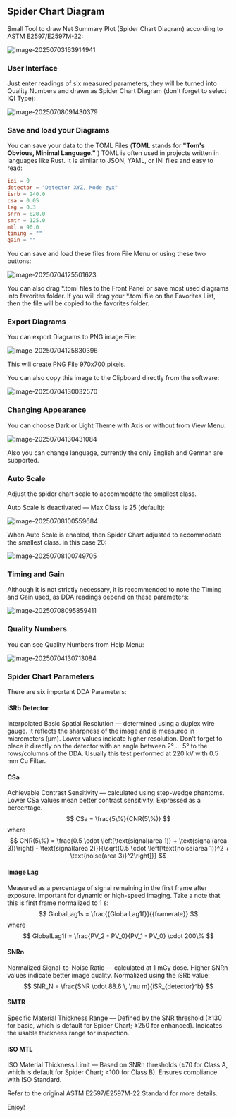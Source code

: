 ## Spider Chart Diagram

Small Tool to draw Net Summary Plot (Spider Chart Diagram) according to ASTM E2597/E2597M-22:

![image-20250703163914941](assets/image-20250703163914941.png)

### User Interface

Just enter readings of six measured parameters, they will be turned into Quality Numbers and drawn as Spider Chart Diagram (don't forget to select IQI Type):

![image-20250708091430379](assets/image-20250708091430379.png)

### Save and load your Diagrams

You can save your data to the TOML Files (**TOML** stands for **"Tom's Obvious, Minimal Language."** ) TOML is often used in projects written in languages like Rust. It is similar to JSON, YAML, or INI files and easy to read:

```toml
iqi = 0
detector = "Detector XYZ, Mode zyx"
isrb = 240.0
csa = 0.05
lag = 0.3
snrn = 820.0
smtr = 125.0
mtl = 90.0
timing = ""
gain = ""
```

You can save and load these files from File Menu or using these two buttons:

![image-20250704125501623](assets/image-20250704125501623.png)

You can also drag \*.toml files to the Front Panel or save most used diagrams into favorites folder. If you will drag your \*.toml file on the Favorites List, then the file will be copied to the favorites folder.

### Export Diagrams

You can export Diagrams to PNG image File:

![image-20250704125830396](assets/image-20250704125830396.png)

This will create PNG File 970x700 pixels.

You can also copy this image to the Clipboard directly from the software:

![image-20250704130032570](assets/image-20250704130032570.png)

### Changing Appearance

You can choose Dark or Light Theme with Axis or without from View Menu:

![image-20250704130431084](assets/image-20250704130431084.png)

Also you can change language, currently the only English and German are supported.

### Auto Scale

Adjust the spider chart scale to accommodate the smallest class.

Auto Scale is deactivated — Max Class is 25 (default):

![image-20250708100559684](assets/image-20250708100559684.png)

When Auto Scale is enabled, then Spider Chart adjusted to accommodate the smallest class. in this case 20:

![image-20250708100749705](assets/image-20250708100749705.png)

### Timing and Gain

Although it is not strictly necessary, it is recommended to note the Timing and Gain used, as DDA readings depend on these parameters:

![image-20250708095859411](assets/image-20250708095859411.png)

### Quality Numbers

You can see Quality Numbers from Help Menu:

![image-20250704130713084](assets/image-20250704130713084.png)

### Spider Chart Parameters

There are six important DDA Parameters:

#### iSRb Detector

Interpolated Basic Spatial Resolution — determined using a duplex wire gauge. It reflects the sharpness of the image and is measured in micrometers (µm). Lower values indicate higher resolution. Don't forget to place it directly on the detector with an angle between 2° ... 5° to the rows/columns of the DDA. Usually this test performed at 220 kV with 0.5 mm Cu Filter.

#### CSa

Achievable Contrast Sensitivity — calculated using step-wedge phantoms. Lower CSa values mean better contrast sensitivity. Expressed as a percentage.
$$
CSa = \frac{5\%}{CNR(5\%)}
$$
where
$$
CNR(5\%) = \frac{0.5 \cdot \left[\text{signal(area 1)} + \text{signal(area 3)}\right] - \text{signal(area 2)}}{\sqrt{0.5 \cdot \left[\text{noise(area 1)}^2 + \text{noise(area 3)}^2\right]}}
$$


#### Image Lag

Measured as a percentage of signal remaining in the first frame after exposure. Important for dynamic or high-speed imaging. Take a note that this is first frame normalized to 1 s:
$$
GlobalLag1s = \frac{{GlobalLag1f}}{{framerate}}
$$
where
$$
GlobalLag1f = \frac{PV_2 - PV_0}{PV_1 - PV_0} \cdot 200\%
$$


#### SNRn

Normalized Signal-to-Noise Ratio — calculated at 1 mGy dose. Higher SNRn values indicate better image quality. Normalized using the iSRb value:
$$
SNR_N = \frac{SNR \cdot 88.6 \, \mu m}{iSR_{detector}^b}
$$

#### SMTR

Specific Material Thickness Range — Defined by the SNR threshold (≥130 for basic, which is default for Spider Chart; ≥250 for enhanced). Indicates the usable thickness range for inspection.

#### ISO MTL

ISO Material Thickness Limit — Based on SNRn thresholds (≥70 for Class A, which is default for Spider Chart; ≥100 for Class B). Ensures compliance with ISO Standard.

Refer to the original ASTM E2597/E2597M-22 Standard for more details.

Enjoy!

